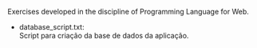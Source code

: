 Exercises developed in the discipline of Programming Language for Web. <br />
* database_script.txt: <br />
Script para criação da base de dados da aplicação. <br />
